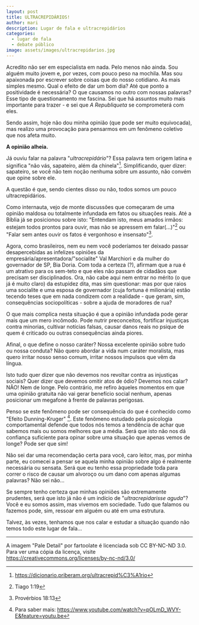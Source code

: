 ```yaml
---
layout: post
title: ULTRACREPIDÁRIOS!
author: mari
description: Lugar de fala e ultracrepidários
categories:
  - lugar de fala
  - debate público
image: assets/images/ultracrepidarios.jpg
---
```


Acredito não ser em especialista em nada. Pelo menos não ainda. Sou alguém muito jovem e, por vezes, com pouco peso na mochila. Mas sou apaixonada por escrever sobre coisas que do nosso cotidiano. As mais simples mesmo. Qual o efeito de dar um bom dia? Até que ponto a positividade é necessária? O que causamos no outro com nossas palavras? Esse tipo de questionamento me fascina. Sei que há assuntos muito mais importante para trazer - e sei que _A Republiqueta_ se comprometerá com eles.

Sendo assim, hoje não dou minha opinião (que pode ser muito equivocada), mas realizo uma provocação para pensarmos em um fenômeno coletivo que nos afeta muito.

**A opinião alheia.**

Já ouviu falar na palavra "_ultracrepidário_"? Essa palavra tem origem latina e significa "não vás, sapateiro, além da chinela"[^1]. Simplificando, quer dizer: sapateiro, se você não tem noção nenhuma sobre um assunto, não convém que opine sobre ele.

A questão é que, sendo cientes disso ou não, todos somos um pouco ultracrepidários.

Como internauta, vejo de monte discussões que começaram de uma opinião maldosa ou totalmente infundada em fatos ou situações reais. Até a Bíblia já se posicionou sobre isto: "Entendam isto, meus amados irmãos: estejam todos prontos para ouvir, mas não se apressem em falar(...)"[^2] ou "Falar sem antes ouvir os fatos é vergonhoso e insensato"[^3].

Agora, como brasileiros, nem eu nem você poderíamos ter deixado passar desapercebidas as infelizes opiniões da empresária/apresentadora/"socialite" Val Marchiori e da mulher do governador de SP, Bia Doria. Com toda a certeza (?), afirmam que a rua é um atrativo para os sem-teto e que eles não passam de cidadãos que precisam ser disciplinados. Ora, não cabe aqui nem entrar no mérito (o que já é muito claro) da estupidez dita, mas sim questionar: mas por que raios uma socialite e uma esposa de governador (cuja fortuna é milionária) estão tecendo teses que em nada condizem com a realidade - que geram, sim, consequências sociopolíticas - sobre a ajuda de moradores de rua?

O que mais complica nesta situação é que a opinião infundada pode gerar mais que um mero incômodo. Pode nutrir preconceitos, fortificar injustiças contra minorias, cultivar notícias falsas, causar danos reais no psique de quem é criticado ou outras consequências ainda piores.

Afinal, o que define o nosso caráter? Nossa excelente opinião sobre tudo ou nossa conduta? Não quero abordar a vida num caráter moralista, mas quero irritar nosso senso comum, irritar nossos impulsos que vêm da língua.

Isto tudo quer dizer que não devemos nos revoltar contra as injustiças sociais? Quer dizer que devemos omitir atos de ódio? Devemos nos calar? NÃO! Nem de longe. Pelo contrário, me refiro àqueles momentos em que uma opinião gratuita não vai gerar benefício social nenhum, apenas posicionar um megafone à frente de palavras perigosas.

Penso se este fenômeno pode ser consequência do que é conhecido como "Efeito Dunning-Kruger" [^4]. Este fenômeno estudado pela psicologia comportamental defende que todos nós temos a tendência de achar que sabemos mais ou somos melhores que a média. Será que isto não nos dá confiança suficiente para opinar sobre uma situação que apenas vemos de longe? Pode ser que sim!

Não sei dar uma recomendação certa para você, caro leitor, mas, por minha parte, eu comecei a pensar se aquela minha opinião sobre algo é realmente necessária ou sensata. Será que eu tenho essa propriedade toda para correr o risco de causar um alvoroço ou um dano com apenas algumas palavras? Não sei não...

Se sempre tenho certeza que minhas opiniões são extremamente prudentes, será que isto já não é um indício de "_ultracrepidarisse aguda_"? Você e eu somos assim, mas vivemos em sociedade. Tudo que falamos ou fazemos pode, sim, ressoar em alguém ou até em uma estrutura.

Talvez, às vezes, tenhamos que nos calar e estudar a situação quando não temos todo este lugar de fala...

[^1]: <https://dicionario.priberam.org/ultracrepid%C3%A1rio>
[^2]: Tiago 1:19
[^3]: Provérbios 18:13
[^4]: Para saber mais: <https://www.youtube.com/watch?v=pOLmD_WVY-E&feature=youtu.be>

---

A imagem "Pale Detail" por fartoolate é licenciada sob CC BY-NC-ND 3.0. Para ver uma cópia da licença, visite <https://creativecommons.org/licenses/by-nc-nd/3.0/>
